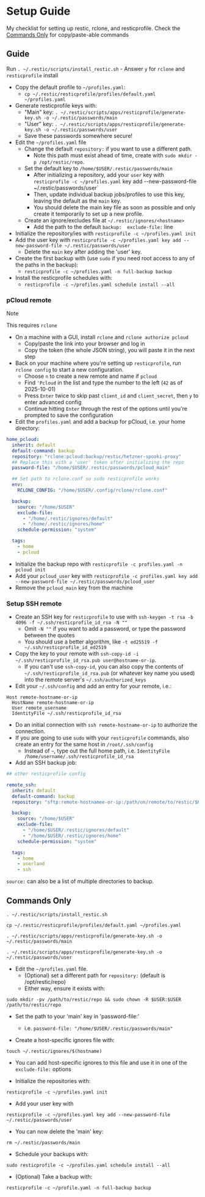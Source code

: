 # Setup Guide

My checklist for setting up restic, rclone, and resticprofile. Check the [Commands Only](#commands-only) for copy/paste-able commands

## Guide

Run `. ~/.restic/scripts/install_restic.sh`
	- Answer `y` for `rclone` and `resticprofile` install
- Copy the default profile to `~/profiles.yaml`:
	- `cp ~/.restic/resticprofile/profiles/default.yaml ~/profiles.yaml`
- Generate resticprofile keys with:
	- "Main" key: `. ~/.restic/scripts/apps/resticprofile/generate-key.sh -o ~/.restic/passwords/main`
	- "User" key: `. ~/.restic/scripts/apps/resticprofile/generate-key.sh -o ~/.restic/passwords/user`
	- Save these passwords somewhere secure!
- Edit the `~/profiles.yaml` file
	- Change the default `repository:` if you want to use a different path.
		- Note this path must exist ahead of time, create with `sudo mkdir -p /opt/restic/repo`.
	- Set the default key to `/home/$USER/.restic/passwords/main`
		- After initializing a repository, add your `user` key with `resticprofile -c ~/profiles.yaml` key add --new-password-file ~/.restic/passwords/user`
		- Then, update individual backup jobs/profiles to use this key, leaving the default as the `main` key.
		- You should delete the main key file as soon as possible and only create it temporarily to set up a new profile.
	- Create an ignore/excludes file at `~/.restic/ignores/<hostname>`
		- Add the path to the default `backup:  exclude-file:` line
- Initialize the repository/ies with `resticprofile -c ~/profiles.yaml init`
- Add the user key with `resticprofile -c ~/profiles.yaml key add --new-password-file ~/.restic/passwords/user`
	- Delete the `main` key after adding the 'user' key.
- Create the first backup with (use `sudo` if you need root access to any of the paths in the backup):
	- `resticprofile -c ~/profiles.yaml -n full-backup backup`
- Install the resticprofile schedules with:
	- `resticprofile -c ~/profiles.yaml schedule install --all`

### pCloud remote

> [!NOTE]
> This requires `rclone`

- On a machine with a GUI, install `rclone` and `rclone authorize pcloud`
	- Copy/paste the link into your browser and log in
	- Copy the token (the whole JSON string), you will paste it in the next step
- Back on your machine where you're setting up `resticprofile`, run `rclone config` to start a new configuration.
	- Choose `n` to create a new remote and name if `pcloud`
	- Find `'Pcloud` in the list and type the number to the left (`42` as of 2025-10-01)
	- Press `Enter` twice to skip past `client_id` and `client_secret`, then `y` to enter advanced config
	- Continue hitting `Enter` through the rest of the options until you're prompted to save the configuration
- Edit the `profiles.yaml` and add a backup for pCloud, i.e. your home directory:

```yaml
home_pcloud:
  inherit: default
  default-command: backup
  repository: "rclone:pcloud:backup/restic/hetzner-spooki-proxy"
  ## Replace this with a 'user' token after initializing the repo
  password-file: "/home/$USER/.restic/passwords/pcloud_main"

  ## Set path to rclone.conf so sudo resticprofile works
  env:
    RCLONE_CONFIG: "/home/$USER/.config/rclone/rclone.conf"

  backup:
    source: "/home/$USER"
    exclude-file:
      - "/home/.restic/ignores/default"
      - "/home/.restic/ignores/home"
    schedule-permission: "system"

  tags:
    - home
    - pcloud
```

- Initialize the backup repo with `resticprofile -c profiles.yaml -n pcloud init`
- Add your `pcloud_user` key with `resticprofile -c profiles.yaml key add --new-password-file ~/.restic/passwords/pcloud_user`
- Remove the `pcloud_main` key from the machine

### Setup SSH remote

- Create an SSH key for `resticprofile` to use with `ssh-keygen -t rsa -b 4096 -f ~/.ssh/resticprofile_id_rsa -N ""`
	- Omit `-N ""` if you want to add a password, or type the password between the quotes
	- You should use a better algorithm, like `-t ed25519 -f ~/.ssh/resticprofile_id_ed2519`
- Copy the key to your remote with `ssh-copy-id -i ~/.ssh/resticprofile_id_rsa.pub user@hostname-or-ip`.
	- If you can't use `ssh-copy-id`, you can also copy the contents of `~/.ssh/resticprofile_id_rsa.pub` (or whatever key name you used) into the remote server's `~/.ssh/authorized_keys`
- Edit your `~/.ssh/config` and add an entry for your remote, i.e.:

```plaintext
Host remote-hostname-or-ip
  HostName remote-hostname-or-ip
  User remote_username
  IdentityFile ~/.ssh/resticprofile_id_rsa

```

- Do an initial connection with `ssh remote-hostname-or-ip` to authorize the connection.
- If you are going to use `sudo` with your `resticprofile` commands, also create an entry for the same host in `/root/.ssh/config`
	- Instead of `~`, type out the full home path, i.e. `IdentityFile /home/username/.ssh/resticprofile_id_rsa`
- Add an SSH backup job:

```yaml
## other resticprofile config

remote_ssh:
  inherit: default
  default-command: backup
  repository: "sftp:remote-hostnamee-or-ip:/path/on/remote/to/restic/$HOSTNAME"  # replace with your hostname

  backup:
    source: "/home/$USER"
    exclude-file:
      - "/home/$USER/.restic/ignores/default"
      - "/home/$USER/.restic/ignores/home"
    schedule-permission: "system"

  tags:
    - home
    - userland
    - ssh
```

`source:` can also be a list of multiple directories to backup.

## Commands Only

```shell
. ~/.restic/scripts/install_restic.sh

cp ~/.restic/resticprofile/profiles/default.yaml ~/profiles.yaml

. ~/.restic/scripts/apps/resticprofile/generate-key.sh -o ~/.restic/passwords/main

. ~/.restic/scripts/apps/resticprofile/generate-key.sh -o ~/.restic/passwords/user
```

- Edit the `~/profiles.yaml` file.
  - (Optional) set a different path for `repository:` (default is /opt/restic/repo)
  - Either way, ensure it exists with:

```shell
sudo mkdir -pv /path/to/restic/repo && sudo chown -R $USER:$USER /path/to/restic/repo
```

- Set the path to your 'main' key in 'password-file:'
    - i.e. `password-file: "/home/$USER/.restic/passwords/main"`

- Create a host-specific ignores file with: 
```shell
touch ~/.restic/ignores/$(hostname)
```

- You can add host-specific ignores to this file and use it in one of the `exclude-file:` options

- Initialize the repositories with:
  
```shell
resticprofile -c ~/profiles.yaml init
```

- Add your user key with

```shell
resticprofile -c ~/profiles.yaml key add --new-password-file ~/.restic/passwords/user
```

- You can now delete the 'main' key: 

```shell
rm ~/.restic/passwords/main
```

- Schedule your backups with:

```shell
sudo resticprofile -c ~/profiles.yaml schedule install --all
```

- (Optional) Take a backup with:

```shell
resticprofile -c ~/profile.yaml -n full-backup backup
```
